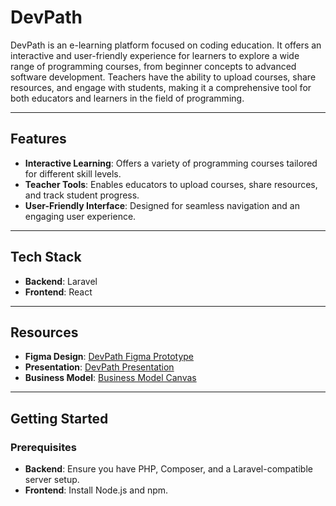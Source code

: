 # DevPath

DevPath is an e-learning platform focused on coding education. It offers an interactive and user-friendly experience for learners to explore a wide range of programming courses, from beginner concepts to advanced software development. Teachers have the ability to upload courses, share resources, and engage with students, making it a comprehensive tool for both educators and learners in the field of programming.

---

## Features
- **Interactive Learning**: Offers a variety of programming courses tailored for different skill levels.
- **Teacher Tools**: Enables educators to upload courses, share resources, and track student progress.
- **User-Friendly Interface**: Designed for seamless navigation and an engaging user experience.

---

## Tech Stack
- **Backend**: Laravel
- **Frontend**: React

---

## Resources
- **Figma Design**: [DevPath Figma Prototype](https://www.figma.com/design/R4lQwBPhKCPZYEFzpOOe8K/DevPath?node-id=0-1&t=mkGkSBKzPq0U5HMn-1)
- **Presentation**: [DevPath Presentation](https://www.canva.com/design/DAGSzDR5ZG8/KwFFotKdCaObY2dD2PqsRg/edit)
- **Business Model**: [Business Model Canvas](https://www.canva.com/design/DAGaLFnU9-4/N8ICHPcy-24uJyhdhVbFnQ/edit?referrer=business-model-canvas-landing-page)

---

## Getting Started

### Prerequisites
- **Backend**: Ensure you have PHP, Composer, and a Laravel-compatible server setup.
- **Frontend**: Install Node.js and npm.



